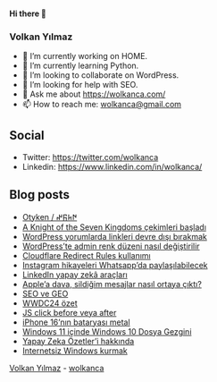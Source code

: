 #### Hi there 👋

### Volkan Yılmaz

- 🔭 I’m currently working on HOME.
- 🌱 I’m currently learning Python.
- 👯 I’m looking to collaborate on WordPress.
- 🤔 I’m looking for help with SEO.
- 💬 Ask me about https://wolkanca.com/
- 📫 How to reach me: wolkanca@gmail.com

## Social
- Twitter: https://twitter.com/wolkanca
- Linkedin: https://www.linkedin.com/in/wolkanca/



## Blog posts
<!-- BLOG-POST-LIST:START -->
- [Otyken / 𐰇𐱅𐰜𐰤](https://wolkanca.com/otyken-%f0%90%b0%87%f0%90%b1%85%f0%90%b0%9c%f0%90%b0%a4/)
- [A Knight of the Seven Kingdoms çekimleri başladı](https://wolkanca.com/a-knight-of-the-seven-kingdoms-cekimleri-basladi/)
- [WordPress yorumlarda linkleri devre dışı bırakmak](https://wolkanca.com/wordpress-yorumlarda-linkleri-devre-disi-birakmak/)
- [WordPress’te admin renk düzeni nasıl değiştirilir](https://wolkanca.com/wordpresste-admin-renk-duzeni-nasil-degistirilir/)
- [Cloudflare Redirect Rules kullanımı](https://wolkanca.com/cloudflare-redirect-rules-kullanimi/)
- [Instagram hikayeleri Whatsapp’da paylaşılabilecek](https://wolkanca.com/instagram-hikayeleri-whatsappda-paylasilabilecek/)
- [LinkedIn yapay zekâ araçları](https://wolkanca.com/linkedin-yapay-zeka-araclari/)
- [Apple’a dava, sildiğim mesajlar nasıl ortaya çıktı?](https://wolkanca.com/applea-dava-sildigim-mesajlar-nasil-ortaya-cikti/)
- [SEO ve GEO](https://wolkanca.com/seo-ve-geo/)
- [WWDC24 özet](https://wolkanca.com/wwdc24-ozet/)
- [JS click before veya after](https://wolkanca.com/js-click-before-veya-after/)
- [iPhone 16’nın bataryası metal](https://wolkanca.com/iphone-16nin-bataryasi-metal/)
- [Windows 11 içinde Windows 10 Dosya Gezgini](https://wolkanca.com/windows-11-icinde-windows-10-dosya-gezgini/)
- [Yapay Zeka Özetler’i hakkında](https://wolkanca.com/yapay-zeka-ozetleri-hakkinda/)
- [Internetsiz Windows kurmak](https://wolkanca.com/internetsiz-windows-kurmak/)
<!-- BLOG-POST-LIST:END -->


[Volkan Yılmaz](https://volkanyilmaz.com.tr/) - [wolkanca](https://wolkanca.com/)
